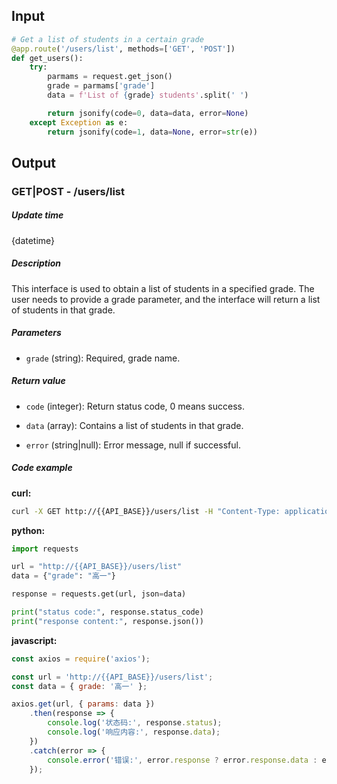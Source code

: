 ## Input

```python
# Get a list of students in a certain grade
@app.route('/users/list', methods=['GET', 'POST'])
def get_users():
    try:
        parmams = request.get_json()
        grade = parmams['grade']
        data = f'List of {grade} students'.split(' ')

        return jsonify(code=0, data=data, error=None)
    except Exception as e:
        return jsonify(code=1, data=None, error=str(e))
```

## Output

### GET|POST - /users/list

##### Update time

{datetime}

##### Description

This interface is used to obtain a list of students in a specified grade. The user needs to provide a grade parameter, and the interface will return a list of students in that grade.

##### Parameters

- `grade` (string): Required, grade name.

##### Return value

- `code` (integer): Return status code, 0 means success.

- `data` (array): Contains a list of students in that grade.

- `error` (string|null): Error message, null if successful.

##### Code example

**curl:**

```bash
curl -X GET http://{{API_BASE}}/users/list -H "Content-Type: application/json" -d '{{"grade": "高一"}}'
```

**python:**

```python
import requests

url = "http://{{API_BASE}}/users/list"
data = {"grade": "高一"}

response = requests.get(url, json=data)

print("status code:", response.status_code)
print("response content:", response.json())
```

**javascript:**

```javascript
const axios = require('axios');

const url = 'http://{{API_BASE}}/users/list';
const data = { grade: '高一' };

axios.get(url, { params: data })
    .then(response => {
        console.log('状态码:', response.status);
        console.log('响应内容:', response.data);
    })
    .catch(error => {
        console.error('错误:', error.response ? error.response.data : error.message);
    });
```
